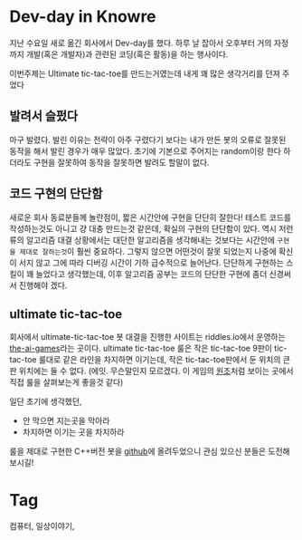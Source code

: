 Dev-day in Knowre
==================

지난 수요일 새로 옮긴 회사에서 Dev-day를 했다. 하루 날 잡아서 오후부터 거의 자정까지 개발(혹은 개발자)과 관련된 코딩(혹은 활동)을 하는 행사이다.

이번주제는 Ultimate tic-tac-toe를 만드는거였는데 내게 꽤 많은 생각거리를 던져 주었다

발려서 슬펐다
-----------

마구 발렸다. 발린 이유는 전략이 아주 구렸다기 보다는 내가 만든 봇의 오류로 잘못된 동작을 해서 발린 경우가 매우 많았다. 초기에 기본으로 주어지는 random이랑 한다 하더라도 구현을 잘못하여 동작을 잘못하면 발려도 할말이 없다.

코드 구현의 단단함
---------------

새로운 회사 동료분들께 놀란점이, 짧은 시간안에 구현을 단단히 잘한다! 테스트 코드를 작성하는것도 아니고 걍 대충 만드는것 같은데, 확실의 구현의 단단함이 있다. 역시 저런류의 알고리즘 대결 상황에서는 대단한 알고리즘을 생각해내는 것보다는 시간안에 ``구현을 제대로 잘하는것``이 훨씬 중요하다. 그렇지 않으면 어떤것이 잘못 되었는지 나중에 확신이 서지 않고 그에 따라 디버깅 시간이 기하 급수적으로 늘어난다. 단단하게 구현하는 스킬이 꽤 늘었다고 생각했는데, 이후 알고리즘 공부는 코드의 단단한 구현에 좀더 신경써서 진행해야 겠다.

ultimate tic-tac-toe
---------------------

회사에서 ultimate-tic-tac-toe 봇 대결을 진행한 사이트는 riddles.io에서 운영하는 [the-ai-games](http://theaigames.com/competitions/ultimate-tic-tac-toe/getting-started)라는 곳이다. ultimate tic-tac-toe 룰은 작은 tic-tac-toe 9판이 tic-tac-toe 룰대로 같은 라인을 차지하면 이기는데, 작은 tic-tac-toe판에서 둔 위치의 큰 판 위치에는 둘 수 없다. (에잇. 무슨말인지 모르겠다. 이 게임의 [원조](https://mathwithbaddrawings.com/2013/06/16/ultimate-tic-tac-toe/)처럼 보이는 곳에서 직접 룰을 살펴보는게 좋을것 같다)

일단 초기에 생각했던,

 * 안 막으면 지는곳을 막아라
 * 차지하면 이기는 곳을 차지하라

룰을 제대로 구현한 C++버전 봇을 [github](https://github.com/poksion/human-learning/tree/master/AlgoStudy/just-do-it/ttt-ultimate)에 올려두었으니 관심 있으신 분들은 도전해보시길!


Tag
====
컴퓨터, 일상이야기,